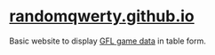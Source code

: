 # [randomqwerty.github.io](https://randomqwerty.github.io/)

Basic website to display [GFL game data](https://github.com/randomqwerty/GFLData) in table form. 
